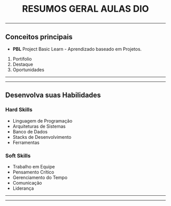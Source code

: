 #  <p style="text-align: center;">**RESUMOS GERAL AULAS DIO**</p>
--------------
## Conceitos principais
- **PBL** Project Basic Learn - Aprendizado baseado em Projetos.
 1. Portifolio 
 2. Destaque
 3. Oportunidades
 -----
 ----
 ## Desenvolva suas Habilidades
 ### Hard Skills
 * Linguagem de Programação
 * Arquiteturas de Sistemas
 * Banco de Dados
 * Stacks de Desenvolvimento
 * Ferramentas
### Soft Skills
* Trabalho em Equipe
* Pensamento Crítico
* Gerenciamento do Tempo
* Comunicação
* Liderança
---
---
